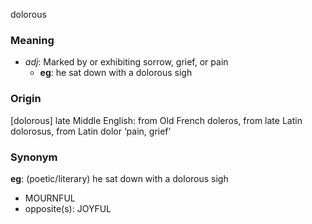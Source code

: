 dolorous
### Meaning
+ _adj_: Marked by or exhibiting sorrow, grief, or pain
	+ __eg__: he sat down with a dolorous sigh

### Origin

[dolorous] late Middle English: from Old French doleros, from late Latin dolorosus, from Latin dolor ‘pain, grief’

### Synonym

__eg__: (poetic/literary) he sat down with a dolorous sigh

+ MOURNFUL
+ opposite(s): JOYFUL


